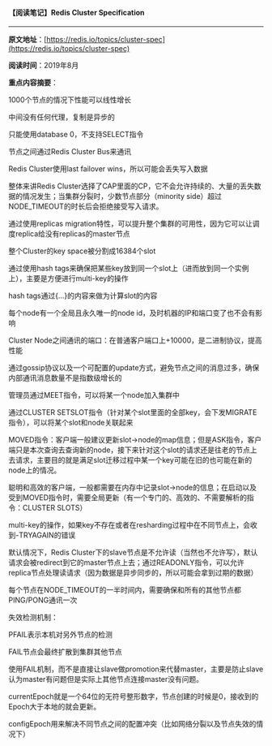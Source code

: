 #### 【阅读笔记】Redis Cluster Specification

---

**原文地址**：[https://redis.io/topics/cluster-spec](https://redis.io/topics/cluster-spec)

**阅读时间**：2019年8月

**重点内容摘要**：

1000个节点的情况下性能可以线性增长

中间没有任何代理，复制是异步的

只能使用database 0，不支持SELECT指令

节点之间通过Redis Cluster Bus来通讯

Redis Cluster使用last failover wins，所以可能会丢失写入数据

整体来讲Redis Cluster选择了CAP里面的CP，它不会允许持续的、大量的丢失数据的情况发生；当集群分裂时，少数节点部分（minority side）超过NODE\_TIMEOUT的时长后会拒绝接受写入请求。

通过使用replicas migration特性，可以提升整个集群的可用性，因为它可以让调度replica给没有replicas的master节点

整个Cluster的key space被分割成16384个slot

通过使用hash tags来确保把某些key放到同一个slot上（进而放到同一个实例上），主要是方便进行multi-key的操作

hash tags通过{...}的内容来做为计算slot的内容

每个node有一个全局且永久唯一的node id，及时机器的IP和端口变了也不会有影响

Cluster Node之间通讯的端口：在普通客户端口上+10000，是二进制协议，提高性能

通过gossip协议以及一个可配置的update方式，避免节点之间的消息过多，确保内部通讯消息数量不是指数级增长的

管理员通过MEET指令，可以将某一个node加入集群中

通过CLUSTER SETSLOT指令（针对某个slot里面的全部key，会下发MIGRATE指令），可以将某个slot和node关联起来

MOVED指令：客户端一般建议更新slot-&gt;node的map信息；但是ASK指令，客户端只是本次查询去查询新的node，接下来针对这个slot的请求还是往老的节点上去请求，主要目的就是满足slot迁移过程中某一个key可能在旧的也可能在新的node上的情况。

聪明和高效的客户端，一般都需要在内存中记录slot-&gt;node的信息；在启动以及受到MOVED指令时，需要全局更新（有一个专门的、高效的、不需要解析的指令：CLUSTER SLOTS）

multi-key的操作，如果key不存在或者在resharding过程中在不同节点上，会收到-TRYAGAIN的错误

默认情况下，Redis Cluster下的slave节点是不允许读（当然也不允许写），默认请求会被redirect到它的master节点上去；通过READONLY指令，可以允许replica节点处理读请求（因为数据是异步同步的，所以可能会拿到过期的数据）

每个节点在NODE\_TIMEOUT的一半时间内，需要确保和所有的其他节点都PING/PONG通讯一次

失效检测机制：

PFAIL表示本机对另外节点的检测

FAIL节点会最终扩散到集群其他节点

使用FAIL机制，而不是直接让slave做promotion来代替master，主要是防止slave认为master有问题但是实际上其他节点连接master没有问题。

currentEpoch就是一个64位的无符号整形数字，节点创建的时候是0，接收到的Epoch大于本地的就会更新。

configEpoch用来解决不同节点之间的配置冲突（比如网络分裂以及节点失效的情况下）

